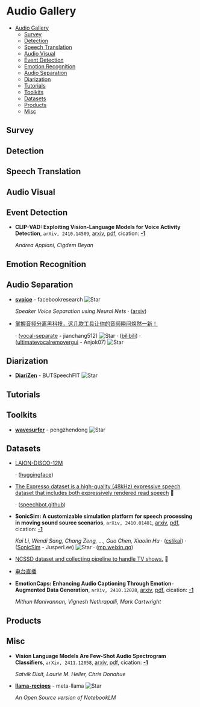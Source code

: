 # Audio Gallery

- [Audio Gallery](#audio-gallery) 
  - [Survey](#survey)
  - [Detection](#detection)
  - [Speech Translation](#speech-translation)
  - [Audio Visual](#audio-visual)
  - [Event Detection](#event-detection)
  - [Emotion Recognition](#emotion-recognition)
  - [Audio Separation](#audio-separation)
  - [Diarization](#diarization)
  - [Tutorials](#tutorials)
  - [Toolkits](#toolkits)
  - [Datasets](#datasets)
  - [Products](#products)
  - [Misc](#misc)


## Survey


## Detection


## Speech Translation


## Audio Visual


## Event Detection

- **CLIP-VAD: Exploiting Vision-Language Models for Voice Activity Detection**, `arXiv, 2410.14509`, [arxiv](http://arxiv.org/abs/2410.14509v1), [pdf](http://arxiv.org/pdf/2410.14509v1.pdf), cication: [**-1**](None) 

	 *Andrea Appiani, Cigdem Beyan*

## Emotion Recognition


## Audio Separation

- [**svoice**](https://github.com/facebookresearch/svoice) - facebookresearch ![Star](https://img.shields.io/github/stars/facebookresearch/svoice.svg?style=social&label=Star) 

	 *Speaker Voice Separation using Neural Nets* · ([arxiv](https://arxiv.org/abs/2003.01531.pdf))
- [掌握音频分离黑科技，这几款工具让你的音频瞬间焕然一新！](https://mp.weixin.qq.com/s/r4hu1PJC4t1--3nYTPnUqg) 

	 · ([vocal-separate](https://github.com/jianchang512/vocal-separate) - jianchang512) ![Star](https://img.shields.io/github/stars/jianchang512/vocal-separate.svg?style=social&label=Star) · ([bilibili](https://www.bilibili.com/video/BV16K411J74p/?spm_id_from=333.337.search-card.all.click&vd_source=2a590f08340930545c7bea183aed992c)) · ([ultimatevocalremovergui](https://github.com/Anjok07/ultimatevocalremovergui/) - Anjok07) ![Star](https://img.shields.io/github/stars/Anjok07/ultimatevocalremovergui.svg?style=social&label=Star)

## Diarization

- [**DiariZen**](https://github.com/BUTSpeechFIT/DiariZen) - BUTSpeechFIT ![Star](https://img.shields.io/github/stars/BUTSpeechFIT/DiariZen.svg?style=social&label=Star) 

## Tutorials


## Toolkits

- [**wavesurfer**](https://github.com/pengzhendong/wavesurfer) - pengzhendong ![Star](https://img.shields.io/github/stars/pengzhendong/wavesurfer.svg?style=social&label=Star) 

## Datasets

- [LAION-DISCO-12M](https://laion.ai/blog/laion-disco-12m/) 

	 · ([huggingface](https://huggingface.co/datasets/laion/LAION-DISCO-12M))
- [The Expresso dataset is a high-quality (48kHz) expressive speech dataset that includes both expressively rendered read speech](https://huggingface.co/datasets/ylacombe/expresso)  🤗 

	 · ([speechbot.github](https://speechbot.github.io/expresso/))
- **SonicSim: A customizable simulation platform for speech processing in 
  moving sound source scenarios**, `arXiv, 2410.01481`, [arxiv](http://arxiv.org/abs/2410.01481v1), [pdf](http://arxiv.org/pdf/2410.01481v1.pdf), cication: [**-1**](None)

	 *Kai Li, Wendi Sang, Chang Zeng, ..., Guo Chen, Xiaolin Hu* · ([cslikai](https://cslikai.cn/SonicSim/)) · ([SonicSim](https://github.com/JusperLee/SonicSim) - JusperLee) ![Star](https://img.shields.io/github/stars/JusperLee/SonicSim.svg?style=social&label=Star) · ([mp.weixin.qq](https://mp.weixin.qq.com/s/7tZDu5nDBoG1h0YuXA1C2g))
- [NCSSD dataset and collecting pipeline to handle TV shows.](https://huggingface.co/datasets/walkerhyf/NCSSD)  🤗 
- [电台直播](https://www.radio.cn/pc-portal/erji/radioStation.html) 
- **EmotionCaps: Enhancing Audio Captioning Through Emotion-Augmented Data 
  Generation**, `arXiv, 2410.12028`, [arxiv](http://arxiv.org/abs/2410.12028v1), [pdf](http://arxiv.org/pdf/2410.12028v1.pdf), cication: [**-1**](None)

	 *Mithun Manivannan, Vignesh Nethrapalli, Mark Cartwright*

## Products


## Misc

- **Vision Language Models Are Few-Shot Audio Spectrogram Classifiers**, `arXiv, 2411.12058`, [arxiv](http://arxiv.org/abs/2411.12058v1), [pdf](http://arxiv.org/pdf/2411.12058v1.pdf), cication: [**-1**](None) 

	 *Satvik Dixit, Laurie M. Heller, Chris Donahue*
- [**llama-recipes**](https://github.com/meta-llama/llama-recipes/tree/main/recipes/quickstart/NotebookLlama) - meta-llama ![Star](https://img.shields.io/github/stars/meta-llama/llama-recipes.svg?style=social&label=Star) 

	 *An Open Source version of NotebookLM*